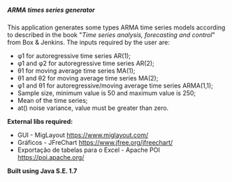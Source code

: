 ##### *ARMA times series generator*

This application generates some types ARMA time series models according to described 
in the book "_Time series analysis, forecasting and control_" from Box & Jenkins. 
The inputs required by the user are:
- φ1  for autoregressive time series AR(1);
- φ1  and φ2 for autoregressive time series AR(2);
- θ1 for moving average time series MA(1);
- θ1 and θ2  for moving average time series MA(2);  
- φ1 and θ1  for autoregressive/moving average time series ARMA(1,1);    
- Sample size, minimum value is 50 and maximum value is 250;
- Mean of the time series;
- at() noise variance, value must be greater than zero.

**External libs required:**

-   GUI - MigLayout https://www.miglayout.com/
-   Gráficos - JFreChart https://www.jfree.org/jfreechart/
-   Exportação de tabelas para o Excel - Apache POI https://poi.apache.org/

__Built using Java S.E. 1.7__